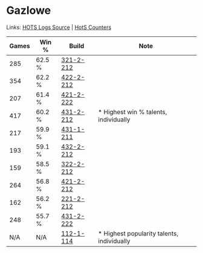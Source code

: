 # Gazlowe

Links: [HOTS Logs Source](https://www.hotslogs.com/Sitewide/HeroDetails?Hero=Gazlowe) | [HotS Counters](http://hotscounters.com/#/hero/Gazlowe)

Games  | Win %  | Build     | Note
-----  | -----  | -----     | ----
285    | 62.5 % | [321-2-212](http://www.heroesfire.com/hots/talent-calculator/gazlowe#oPeq) | 
354    | 62.2 % | [422-2-212](http://www.heroesfire.com/hots/talent-calculator/gazlowe#sGE4) | 
207    | 61.4 % | [421-2-222](http://www.heroesfire.com/hots/talent-calculator/gazlowe#sDn-) | 
417    | 60.2 % | [431-2-212](http://www.heroesfire.com/hots/talent-calculator/gazlowe#scCK) | * Highest win % talents, individually
217    | 59.9 % | [431-1-211](http://www.heroesfire.com/hots/talent-calculator/gazlowe#sbyh) | 
193    | 59.1 % | [432-2-212](http://www.heroesfire.com/hots/talent-calculator/gazlowe#seea) | 
159    | 58.5 % | [322-2-212](http://www.heroesfire.com/hots/talent-calculator/gazlowe#oS54) | 
264    | 56.8 % | [421-2-212](http://www.heroesfire.com/hots/talent-calculator/gazlowe#sDnq) | 
162    | 56.2 % | [221-2-212](http://www.heroesfire.com/hots/talent-calculator/gazlowe#kbVq) | 
248    | 55.7 % | [431-2-222](http://www.heroesfire.com/hots/talent-calculator/gazlowe#scCU) | 
N/A    | N/A    | [112-1-114](http://www.heroesfire.com/hots/talent-calculator/gazlowe#gR7Q) | * Highest popularity talents, individually
